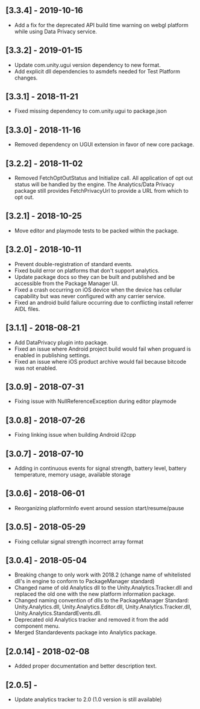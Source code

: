 ## [3.3.4] - 2019-10-16
- Add a fix for the deprecated API build time warning on webgl platform while using Data Privacy service.

## [3.3.2] - 2019-01-15
- Update com.unity.ugui version dependency to new format.
- Add explicit dll dependencies to asmdefs needed for Test Platform changes.

## [3.3.1] - 2018-11-21
- Fixed missing dependency to com.unity.ugui to package.json

## [3.3.0] - 2018-11-16
- Removed dependency on UGUI extension in favor of new core package.

## [3.2.2] - 2018-11-02
- Removed FetchOptOutStatus and Initialize call. All application of opt out
  status will be handled by the engine. The Analytics/Data Privacy package still
  provides FetchPrivacyUrl to provide a URL from which to opt out.

## [3.2.1] - 2018-10-25
- Move editor and playmode tests to be packed within the package.

## [3.2.0] - 2018-10-11
- Prevent double-registration of standard events.
- Fixed build error on platforms that don't support analytics.
- Update package docs so they can be built and published and be accessible from
  the Package Manager UI.
- Fixed a crash occurring on iOS device when the device has cellular capability
  but was never configured with any carrier service.
- Fixed an android build failure occurring due to conflicting install referrer
  AIDL files.

## [3.1.1] - 2018-08-21
- Add DataPrivacy plugin into package.
- Fixed an issue where Android project build would fail when proguard is enabled
  in publishing settings.
- Fixed an issue where iOS product archive would fail because bitcode was not
  enabled.

## [3.0.9] - 2018-07-31
- Fixing issue with NullReferenceException during editor playmode

## [3.0.8] - 2018-07-26
- Fixing linking issue when building Android il2cpp

## [3.0.7] - 2018-07-10
- Adding in continuous events for signal strength, battery level, battery
  temperature, memory usage, available storage

## [3.0.6] - 2018-06-01
- Reorganizing platformInfo event around session start/resume/pause

## [3.0.5] - 2018-05-29
- Fixing cellular signal strength incorrect array format

## [3.0.4] - 2018-05-04
- Breaking change to only work with 2018.2 (change name of whitelisted dll's in
  engine to conform to PackageManager standard)
- Changed name of old Analytics dll to the Unity.Analytics.Tracker.dll and
  replaced the old one with the new platform information package.
- Changed naming convention of dlls to the PackageManager Standard:
  Unity.Analytics.dll, Unity.Analytics.Editor.dll, Unity.Analytics.Tracker.dll,
  Unity.Analytics.StandardEvents.dll.
- Deprecated old Analytics tracker and removed it from the add component menu.
- Merged Standardevents package into Analytics package.

## [2.0.14] - 2018-02-08
- Added proper documentation and better description text.

## [2.0.5] -
- Update analytics tracker to 2.0 (1.0 version is still available)
